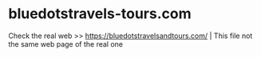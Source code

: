 # bluedotstravels-tours.com
Check the real web >> https://bluedotstravelsandtours.com/ | This file not the same web page of the real one
